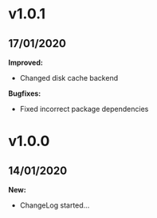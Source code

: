 # v1.0.1
## 17/01/2020

**Improved:**

  * Changed disk cache backend

**Bugfixes:**

  * Fixed incorrect package dependencies

# v1.0.0
## 14/01/2020

**New:**

  * ChangeLog started...
